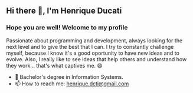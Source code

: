 ## Hi there 👋, I'm Henrique Ducati

### Hope you are well! Welcome to my profile

Passionate about programming and development, always looking for the next level and to give the best that I can. I try to constantly challenge myself, because I know it's a good oportunity to have new ideas and to evolve. Also, I really like to see ideas that help others and understand how they work... that's what captives me. 😄

- 🔭 Bachelor's degree in Information Systems.
- 📫 How to reach me: henrique.dcti@gmail.com
